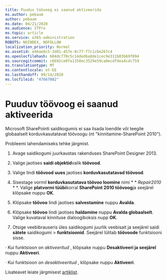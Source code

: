```yaml
---
title: Puuduv töövoog ei saanud aktiveerida
ms.author: pebaum
author: pebaum
ms.date: 04/21/2020
ms.audience: ITPro
ms.topic: article
ms.service: o365-administration
ROBOTS: NOINDEX, NOFOLLOW
localization_priority: Normal
ms.assetid: e46ae8c5-3d81-457e-8c77-f7c1cbe267c4
ms.openlocfilehash: 604dc770c5c14ded6a8de1cec9e311b03b69f094
ms.sourcegitcommit: c6692ce0fa1358ec3529e59ca0ecdfdea4cdc759
ms.translationtype: MT
ms.contentlocale: et-EE
ms.lasthandoff: 09/14/2020
ms.locfileid: "47667082"
---
```

# <a name="missing-workflow-failed-to-activate"></a>Puuduv töövoog ei saanud aktiveerida

Microsoft SharePointi saidikogumis ei saa lisada loendile või teegile globaalselt korduvkasutatavat töövoogu (nt "kinnitamine-SharePoint 2010").
  
Probleemi lahendamiseks tehke järgmist. 
  
1. Avage saidikogumi juurkaustas rakenduses SharePoint Designer 2013.
  
2. Valige jaotises **saidi objektid**valik **töövood**. 
  
3. Valige lindi **töövood** **uues** jaotises **korduvkasutatavad töövood**. 
  
4. Sisestage vormil **korduvkasutatava töövoo loomine** nimi * * *Repair2010* * *. Valige **platvormi tüübi**korral **SharePoint 2010 töövoog**ja seejärel klõpsake nuppu **OK**. 
  
1. Klõpsake **töövoo** lindi jaotises **salvestamine** nuppu **Avalda**. 
  
2. Klõpsake **töövoo** lindi jaotises **haldamine** nuppu **Avalda globaalselt**. Valige kuvataval kinnituse dialoogiboksis nupp **OK**. 
  
3. Otsige veebibrauseris üles saidikogumi juurlik veebisait ja seejärel saidi **sätete** saidikogumi \> **funktsioonid**. Seejärel lülitab **töövoode** funktsiooni sisse. 
  
· Kui funktsioon on  *aktiveeritud*  , klõpsake nuppu **Desaktiveeri ja seejärel** nuppu **Aktiveeri**. 
  
· Kui funktsioon on  *desaktiveeritud*  , klõpsake nuppu **Aktiveeri**. 
  
Lisateavet leiate järgmisest [artiklist](https://go.microsoft.com/fwlink/?linkid=2047770&amp;clcid=0x409).
  

